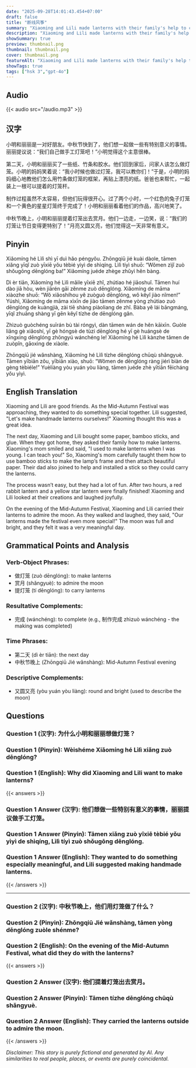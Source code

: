 ```yaml
---
date: "2025-09-28T14:01:43.454+07:00"
draft: false
title: "断线风筝"
summary: "Xiaoming and Lili made lanterns with their family's help to celebrate a special Mid-Autumn Festival."
description: "Xiaoming and Lili made lanterns with their family's help to celebrate a special Mid-Autumn Festival."
showSummary: true
preview: thumbnail.png
thumbnail: thumbnail.png
cover: thumbnail.png
featureAlt: "Xiaoming and Lili made lanterns with their family's help to celebrate a special Mid-Autumn Festival."
showTags: true
tags: ["hsk 3","gpt-4o"]
---
```


## Audio
{{< audio src="/audio.mp3" >}}

## 汉字

小明和丽丽是一对好朋友。中秋节快到了，他们想一起做一些有特别意义的事情。丽丽提议说：“我们自己做手工灯笼吧！”小明觉得这个主意很棒。

第二天，小明和丽丽买了一些纸、竹条和胶水。他们回到家后，问家人该怎么做灯笼。小明的妈妈笑着说：“我小时候也做过灯笼，我可以教你们！”于是，小明的妈妈细心地教他们怎么用竹条做灯笼的框架，再贴上漂亮的纸。爸爸也来帮忙，一起装上一根可以提着的灯笼杆。

制作过程虽然不太容易，但他们玩得很开心。过了两个小时，一个红色的兔子灯笼和一个黄色的星星灯笼终于完成了！小明和丽丽看着他们的作品，高兴地笑了。

中秋节晚上，小明和丽丽提着灯笼出去赏月。他们一边走，一边笑，说：“我们的灯笼让节日变得更特别了！”月亮又圆又亮，他们觉得这一天非常有意义。

## Pinyin

Xiǎomíng hé Lìlì shì yī duì hǎo péngyǒu. Zhōngqiū jié kuài dàole, tāmen xiǎng yīqǐ zuò yīxiē yǒu tèbié yìyì de shìqíng. Lìlì tíyì shuō: “Wǒmen zìjǐ zuò shǒugōng dēnglóng ba!” Xiǎomíng juéde zhège zhǔyì hěn bàng.

Dì èr tiān, Xiǎomíng hé Lìlì mǎile yīxiē zhǐ, zhútiao hé jiāoshuǐ. Tāmen huí dào jiā hòu, wèn jiārén gāi zěnme zuò dēnglóng. Xiǎomíng de māma xiàozhe shuō: “Wǒ xiǎoshíhou yě zuòguò dēnglóng, wǒ kěyǐ jiào nǐmen!” Yúshì, Xiǎomíng de māma xìxīn de jiào tāmen zěnme yòng zhútiao zuò dēnglóng de kuàngjià, zài tiē shàng piàoliang de zhǐ. Bàba yě lái bāngmáng, yīqǐ zhuāng shàng yī gēn kěyǐ tízhe de dēnglóng gǎn.

Zhìzuò guòchéng suīrán bù tài róngyì, dàn tāmen wán de hěn kāixīn. Guòle liǎng gè xiǎoshí, yī gè hóngsè de tùzi dēnglóng hé yī gè huángsè de xīngxing dēnglóng zhōngyú wánchéng le! Xiǎomíng hé Lìlì kànzhe tāmen de zuòpǐn, gāoxìng de xiàole.

Zhōngqiū jié wǎnshàng, Xiǎomíng hé Lìlì tízhe dēnglóng chūqù shǎngyuè. Tāmen yībiān zǒu, yībiān xiào, shuō: “Wǒmen de dēnglóng ràng jiérì biàn de gèng tèbiéle!” Yuèliàng yòu yuán yòu liàng, tāmen juéde zhè yītiān fēicháng yǒu yìyì.

## English Translation

Xiaoming and Lili are good friends. As the Mid-Autumn Festival was approaching, they wanted to do something special together. Lili suggested, "Let's make handmade lanterns ourselves!" Xiaoming thought this was a great idea.

The next day, Xiaoming and Lili bought some paper, bamboo sticks, and glue. When they got home, they asked their family how to make lanterns. Xiaoming's mom smiled and said, "I used to make lanterns when I was young. I can teach you!" So, Xiaoming's mom carefully taught them how to use bamboo sticks to make the lamp’s frame and then attach beautiful paper. Their dad also joined to help and installed a stick so they could carry the lanterns.

The process wasn’t easy, but they had a lot of fun. After two hours, a red rabbit lantern and a yellow star lantern were finally finished! Xiaoming and Lili looked at their creations and laughed joyfully.

On the evening of the Mid-Autumn Festival, Xiaoming and Lili carried their lanterns to admire the moon. As they walked and laughed, they said, "Our lanterns made the festival even more special!" The moon was full and bright, and they felt it was a very meaningful day.

## Grammatical Points and Analysis

### Verb-Object Phrases:
- 做灯笼 (zuò dēnglóng): to make lanterns
- 赏月 (shǎngyuè): to admire the moon
- 提灯笼 (tí dēnglóng): to carry lanterns

### Resultative Complements:
- 完成 (wánchéng): to complete (e.g., 制作完成 zhìzuò wánchéng - the making was completed)

### Time Phrases:
- 第二天 (dì èr tiān): the next day
- 中秋节晚上 (Zhōngqiū Jié wǎnshàng): Mid-Autumn Festival evening

### Descriptive Complements:
- 又圆又亮 (yòu yuán yòu liàng): round and bright (used to describe the moon)

## Questions
### Question 1 (汉字): 为什么小明和丽丽想做灯笼？  
### Question 1 (Pinyin): Wèishéme Xiǎomíng hé Lìlì xiǎng zuò dēnglóng?  
### Question 1 (English): Why did Xiaoming and Lili want to make lanterns?  

{{< answers >}}
### Question 1 Answer (汉字): 他们想做一些特别有意义的事情，丽丽提议做手工灯笼。  
### Question 1 Answer (Pinyin): Tāmen xiǎng zuò yīxiē tèbié yǒu yìyì de shìqíng, Lìlì tíyì zuò shǒugōng dēnglóng.  
### Question 1 Answer (English): They wanted to do something especially meaningful, and Lili suggested making handmade lanterns.  
{{< /answers >}}

---

### Question 2 (汉字): 中秋节晚上，他们用灯笼做了什么？  
### Question 2 (Pinyin): Zhōngqiū Jié wǎnshàng, tāmen yòng dēnglóng zuòle shénme?  
### Question 2 (English): On the evening of the Mid-Autumn Festival, what did they do with the lanterns?

{{< answers >}}
### Question 2 Answer (汉字): 他们提着灯笼出去赏月。  
### Question 2 Answer (Pinyin): Tāmen tízhe dēnglóng chūqù shǎngyuè.  
### Question 2 Answer (English): They carried the lanterns outside to admire the moon.  
{{< /answers >}}

*Disclaimer: This story is purely fictional and generated by AI. Any similarities to real people, places, or events are purely coincidental.*